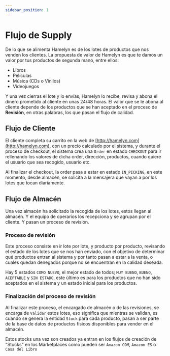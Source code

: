 ```yaml
---
sidebar_position: 1
---
```


# Flujo de Supply

De lo que se alimenta Hamelyn es de los lotes de productos que nos venden los clientes. La propuesta de valor de Hamelyn es que te damos un valor por tus productos de segunda mano, entre ellos:

- Libros
- Películas
- Música (CDs o Vinilos)
- Videojuegos

Y una vez cierras el lote y lo envías, Hamelyn lo recibe, revisa y abona el dinero prometido al cliente en unas 24/48 horas. El valor que se le abona al cliente depende de los productos que se han aceptado en el proceso de **Revisión**, en otras palabras, los que pasan el flujo de calidad.

## Flujo de Cliente

El cliente completa su carrito en la web de [http://hamelyn.com](http://hamelyn.com), con un precio calculado por el sistema, y durante el proceso de checkout, el sistema crea una `Order` en estado `CHECKOUT` para ir rellenando los valores de dicha order, dirección, productos, cuando quiere el usuario que sea recogido, usuario etc.

Al finalizar el checkout, la order pasa a estar en estado `IN_PICKING`, en este momento, desde almacén, se solicita a la mensajera que vayan a por los lotes que tocan diariamente.

## Flujo de Almacén

Una vez almacén ha solicitado la recogida de los lotes, estos llegan al almacén. Y el equipo de operarios los recepciona y se agrupan por el cliente. Y pasan un proceso de revisión.

### Proceso de revisión

Este proceso consiste en ir lote por lote, y producto por producto, revisando el estado de los lotes que se nos han enviado, con el objetivo de determinar qué productos entran al sistema y por tanto pasan a estar a la venta, o cuales quedan denegados porque no se encuentran en la calidad deseada.

Hay 5 estados `COMO NUEVO`, el mejor estado de todos; `MUY BUENO`, `BUENO`, `ACEPTABLE` y `SIN ESTADO`, este último es para los productos que no han sido aceptados en el sistema y un estado inicial para los productos.

### Finalización del proceso de revisión

Al finalizar este proceso, el encargado de almacén o de las revisiones, se encarga de `Validar` estos lotes, eso significa que mientras se validan, es cuando se genera la entidad `Stock` para cada producto, pasan a ser parte de la base de datos de productos fisicos disponibles para vender en el almacén.

Estos stocks una vez son creados ya entran en los flujos de creación de "Stocks" en los Marketplaces como pueden ser `Amazon COM`, `Amazon ES` o `Casa del Libro`